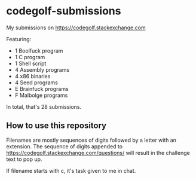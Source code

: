 # codegolf-submissions
My submissions on https://codegolf.stackexchange.com

Featuring:
 - 1 Boolfuck program
 - 1 C program
 - 1 Shell script
 - 4 Assembly programs
 - 4 x86 binaries
 - 4 Seed programs
 - E Brainfuck programs
 - F Malbolge programs

In total, that's 28 submissions.

## How to use this repository

Filenames are mostly sequences of digits followed by a letter with an extension. The sequence of digits appended to https://codegolf.stackexchange.com/questions/ will result in the challenge text to pop up.

If filename starts with c, it's task given to me in chat.
